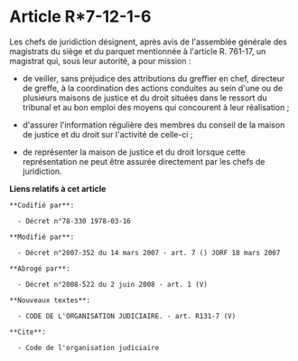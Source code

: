 # Article R*7-12-1-6

Les chefs de juridiction désignent, après avis de l'assemblée générale des magistrats du siège et du parquet mentionnée à
l'article R. 761-17, un magistrat qui, sous leur autorité, a pour mission :

- de veiller, sans préjudice des attributions du greffier en chef, directeur de greffe, à la coordination des actions
conduites au sein d'une ou de plusieurs maisons de justice et du droit situées dans le ressort du tribunal et au bon emploi
des moyens qui concourent à leur réalisation ;

- d'assurer l'information régulière des membres du conseil de la maison de justice et du droit sur l'activité de celle-ci ;

- de représenter la maison de justice et du droit lorsque cette représentation ne peut être assurée directement par les chefs
de juridiction.

**Liens relatifs à cet article**

	**Codifié par**:

	  - Décret n°78-330 1978-03-16

	**Modifié par**:

	  - Décret n°2007-352 du 14 mars 2007 - art. 7 () JORF 18 mars 2007

	**Abrogé par**:

	  - Décret n°2008-522 du 2 juin 2008 - art. 1 (V)

	**Nouveaux textes**:

	  - CODE DE L'ORGANISATION JUDICIAIRE. - art. R131-7 (V)

	**Cite**:

	  - Code de l'organisation judiciaire
